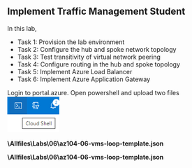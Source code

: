 ## Implement Traffic Management Student

In this lab,
<ul>
     <li>Task 1: Provision the lab environment</li>
     <li>Task 2: Configure the hub and spoke network topology</li>
     <li>Task 3: Test transitivity of virtual network peering</li>
     <li>Task 4: Configure routing in the hub and spoke topology</li>
     <li>Task 5: Implement Azure Load Balancer</li>
     <li>Task 6: Implement Azure Application Gateway</li>
</ul>



Login to portal.azure. Open powershell and upload two files ![Open powershell ](images/powershell.png)

**\Allfiles\Labs\06\az104-06-vms-loop-template.json**
 <br />
 
**\Allfiles\Labs\06\az104-06-vms-loop-template.json**